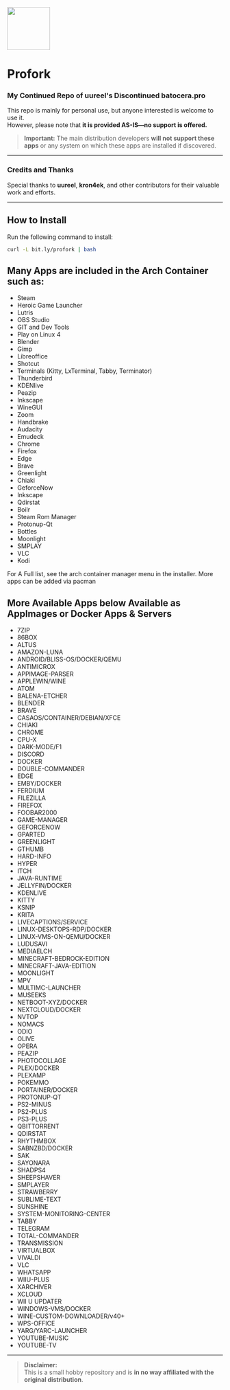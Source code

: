 <img src="https://github.com/user-attachments/assets/aa7e6947-2f5b-404d-8702-ee0322281e06" width="100" />

# Profork

### My Continued Repo of uureel's Discontinued batocera.pro

This repo is mainly for personal use, but anyone interested is welcome to use it.  
However, please note that **it is provided AS-IS—no support is offered.**

> **Important:** The main distribution developers **will not support these apps** or any system on which these apps are installed if discovered.

---

### Credits and Thanks
Special thanks to **uureel**, **kron4ek**, and other contributors for their valuable work and efforts.

---

## How to Install
Run the following command to install:

```bash
curl -L bit.ly/profork | bash
```
## Many Apps are included in the Arch Container such as:


- Steam
- Heroic Game Launcher
- Lutris
- OBS Studio
- GIT and Dev Tools
- Play on Linux 4
- Blender
- Gimp
- Libreoffice
- Shotcut
- Terminals (Kitty, LxTerminal, Tabby, Terminator)
- Thunderbird
- KDENlive
- Peazip
- Inkscape
- WineGUI
- Zoom
- Handbrake
- Audacity
- Emudeck
- Chrome
- Firefox
- Edge
- Brave
- Greenlight
- Chiaki
- GeforceNow
- Inkscape
- Qdirstat
- Boilr
- Steam Rom Manager
- Protonup-Qt
- Bottles
- Moonlight
- SMPLAY
- VLC
- Kodi

For A Full list, see the arch container manager menu in the installer.
More apps can be added via pacman



## More Available Apps below Available as AppImages or Docker Apps & Servers

- 7ZIP
- 86BOX
- ALTUS
- AMAZON-LUNA
- ANDROID/BLISS-OS/DOCKER/QEMU
- ANTIMICROX
- APPIMAGE-PARSER
- APPLEWIN/WINE
- ATOM
- BALENA-ETCHER
- BLENDER
- BRAVE
- CASAOS/CONTAINER/DEBIAN/XFCE
- CHIAKI
- CHROME
- CPU-X
- DARK-MODE/F1
- DISCORD
- DOCKER
- DOUBLE-COMMANDER
- EDGE
- EMBY/DOCKER
- FERDIUM
- FILEZILLA
- FIREFOX
- FOOBAR2000
- GAME-MANAGER
- GEFORCENOW
- GPARTED
- GREENLIGHT
- GTHUMB
- HARD-INFO
- HYPER
- ITCH
- JAVA-RUNTIME
- JELLYFIN/DOCKER
- KDENLIVE
- KITTY
- KSNIP
- KRITA
- LIVECAPTIONS/SERVICE
- LINUX-DESKTOPS-RDP/DOCKER
- LINUX-VMS-ON-QEMU/DOCKER
- LUDUSAVI
- MEDIAELCH
- MINECRAFT-BEDROCK-EDITION
- MINECRAFT-JAVA-EDITION
- MOONLIGHT
- MPV
- MULTIMC-LAUNCHER
- MUSEEKS
- NETBOOT-XYZ/DOCKER
- NEXTCLOUD/DOCKER
- NVTOP
- NOMACS
- ODIO
- OLIVE
- OPERA
- PEAZIP
- PHOTOCOLLAGE
- PLEX/DOCKER
- PLEXAMP
- POKEMMO
- PORTAINER/DOCKER
- PROTONUP-QT
- PS2-MINUS
- PS2-PLUS
- PS3-PLUS
- QBITTORRENT
- QDIRSTAT
- RHYTHMBOX
- SABNZBD/DOCKER
- SAK
- SAYONARA
- SHADPS4
- SHEEPSHAVER
- SMPLAYER
- STRAWBERRY
- SUBLIME-TEXT
- SUNSHINE
- SYSTEM-MONITORING-CENTER
- TABBY
- TELEGRAM
- TOTAL-COMMANDER
- TRANSMISSION
- VIRTUALBOX
- VIVALDI
- VLC
- WHATSAPP
- WIIU-PLUS
- XARCHIVER
- XCLOUD
- WII U UPDATER
- WINDOWS-VMS/DOCKER
- WINE-CUSTOM-DOWNLOADER/v40+
- WPS-OFFICE
- YARG/YARC-LAUNCHER
- YOUTUBE-MUSIC
- YOUTUBE-TV

---

> **Disclaimer:**  
> This is a small hobby repository and is **in no way affiliated with the original distribution**.
